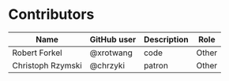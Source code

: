 # Contributors

Name | GitHub user | Description | Role
--- | --- | --- | ---
Robert Forkel | @xrotwang | code | Other
Christoph Rzymski | @chrzyki | patron | Other
